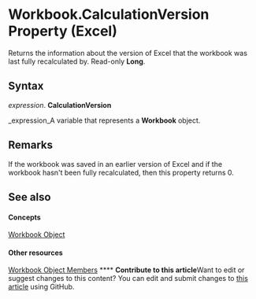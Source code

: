 
# Workbook.CalculationVersion Property (Excel)

Returns the information about the version of Excel that the workbook was last fully recalculated by. Read-only  **Long**.


## Syntax

 _expression_. **CalculationVersion**

 _expression_A variable that represents a  **Workbook** object.


## Remarks

If the workbook was saved in an earlier version of Excel and if the workbook hasn't been fully recalculated, then this property returns 0.


## See also


#### Concepts


 [Workbook Object](8c00aa60-c974-eed3-0812-3c9625eb0d4c.md)
#### Other resources


 [Workbook Object Members](dce102a3-25de-3ff4-2ce5-bc56e08baca7.md)
****   **Contribute to this article**Want to edit or suggest changes to this content? You can edit and submit changes to  [this article](https://github.com/jhershey00/VBA_Excel_Test/OpenXMLCon/articles/09633164-998f-9fa7-f257-da109c369cd7.md) using GitHub.

